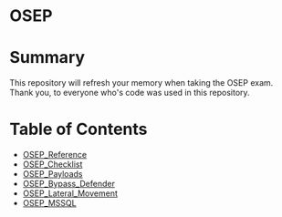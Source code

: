 # OSEP 


# Summary

This repository will refresh your memory when taking the OSEP exam. 
<br>
Thank you, to everyone who's code was used in this repository.


# Table of Contents

- [OSEP_Reference](https://github.com/In3x0rabl3/OSEP/blob/main/osep_reference.md)
- [OSEP_Checklist](https://github.com/In3x0rabl3/OSEP/blob/main/osep_checklistv2.md)
- [OSEP_Payloads](https://github.com/In3x0rabl3/OSEP/tree/main/Payloads)
- [OSEP_Bypass_Defender](https://github.com/In3x0rabl3/OSEP/tree/main/Bypass_Defender)
- [OSEP_Lateral_Movement](https://github.com/In3x0rabl3/OSEP/tree/main/Lateral_Movement)
- [OSEP_MSSQL](https://github.com/In3x0rabl3/OSEP/tree/main/MSSQL)


